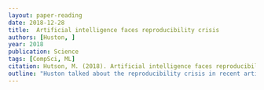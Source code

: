 ```yaml
---
layout: paper-reading
date: 2018-12-28
title:  Artificial intelligence faces reproducibility crisis
authors: [Huston, ]
year: 2018
publication: Science
tags: [CompSci, ML]
citation: Hutson, M. (2018). Artificial intelligence faces reproducibility crisis. Science
outline: "Huston talked about the reproducibility crisis in recent artificial intelligence research. Among recent papers, only 6% included code, 30% included test data, and 54% included pseudo-code. Readers can hardly find technique details such as hyperparameters and sometimes find it hard to reproduce the excellent performances reported in papers."
---
```


